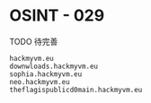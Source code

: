 # OSINT - 029

TODO 待完善

```plaintext
hackmyvm.eu
downwloads.hackmyvm.eu
sophia.hackmyvm.eu
neo.hackmyvm.eu
theflagispublicd0main.hackmyvm.eu

```
